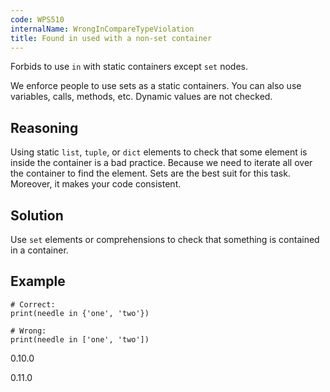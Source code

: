```yaml
---
code: WPS510
internalName: WrongInCompareTypeViolation
title: Found in used with a non-set container
---
```


Forbids to use `in` with static containers except `set` nodes.

We enforce people to use sets as a static containers. You can also use
variables, calls, methods, etc. Dynamic values are not checked.

## Reasoning
Using static `list`, `tuple`, or `dict` elements to check that some
element is inside the container is a bad practice. Because we need
to iterate all over the container to find the element. Sets are the
best suit for this task. Moreover, it makes your code consistent.

## Solution
Use `set` elements or comprehensions to check that something is
contained in a container.

## Example

    # Correct:
    print(needle in {'one', 'two'})
    
    # Wrong:
    print(needle in ['one', 'two'])

<div class="versionadded">

0.10.0

</div>

<div class="versionchanged">

0.11.0

</div>